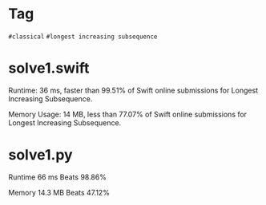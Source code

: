 # Tag

`#classical` `#longest increasing subsequence`

# solve1.swift

Runtime: 36 ms, faster than 99.51% of Swift online submissions for Longest Increasing Subsequence.

Memory Usage: 14 MB, less than 77.07% of Swift online submissions for Longest Increasing Subsequence.

# solve1.py

Runtime 66 ms Beats 98.86%

Memory 14.3 MB Beats 47.12%
